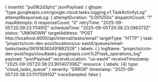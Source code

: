 {
insertId: "pu08t2d3phz"
jsonPayload: {
@type: "type.googleapis.com/google.cloud.tasks.logging.v1.TaskActivityLog"
attemptResponseLog: {
attemptDuration: "0.001250s"
dispatchCount: "1"
maxAttempts: 0
responseCount: "0"
retryTime: "2025-09-05T20:39:23.111491Z"
scheduleTime: "2025-09-05T20:38:23.096373Z"
status: "UNKNOWN"
targetAddress: "POST http://localhost:8000/api/internal/tasks/email"
targetType: "HTTP"
}
task: "projects/ccm-dev-pool/locations/us-east4/queues/email-tasks/tasks/061918363491882526"
}
labels: {
}
logName: "projects/ccm-dev-pool/logs/cloudtasks.googleapis.com%2Ftask_operations_log"
payload: "jsonPayload"
receiveLocation: "us-east4"
receiveTimestamp: "2025-09-05T20:38:23.901407306Z"
resource: {
labels: {4}
type: "cloud_tasks_queue"
}
severity: "ERROR"
timestamp: "2025-09-05T20:38:23.111755910Z"
traceSampled: false
}